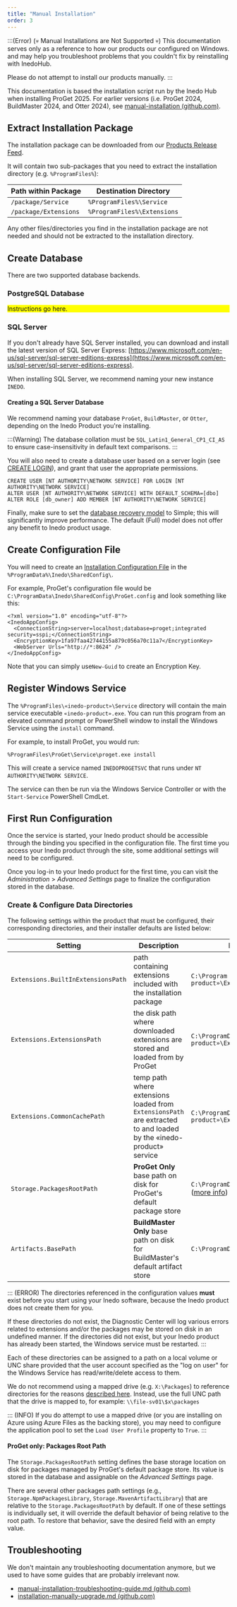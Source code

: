```yaml
---
title: "Manual Installation"
order: 3
---
```


:::(Error) (💀 Manual Installations are Not Supported 💀)
This documentation serves only as a reference to how our products our configured on Windows. and may help you troubleshoot problems that you couldn't fix by reinstalling with InedoHub.

Please do not attempt to install our products manually.
:::

This documentation is based the installation script run by the Inedo Hub when installing ProGet 2025. For earlier versions (i.e. ProGet 2024, BuildMaster 2024, and Otter 2024), see [manual-installation (github.com)](https://github.com/Inedo/inedo-docs/blob/c93d4de19b15f9dc8bad878e81d014ff8a71be32/Content/installation/manual-installation/%23.md).


## Extract Installation Package

The installation package can be downloaded from our [Products Release Feed](https://proget.inedo.com/feeds/Products). 

It will contain two sub-packages that you need to extract the installation directory (e.g. `%ProgramFiles%`):

| Path within Package| Destination Directory
| -- | --
| `/package/Service` | `%ProgramFiles%\Service`
| `/package/Extensions` | `%ProgramFiles%\Extensions`

Any other files/directories you find in the installation package are not needed and should not be extracted to the installation directory.


## Create Database

There are two supported database backends. 

### PostgreSQL Database

<div style="background-color:yellow;">Instructions go here.</div>

### SQL Server

If you don't already have SQL Server installed, you can download and install the latest version of SQL Server Express: [https://www.microsoft.com/en-us/sql-server/sql-server-editions-express](https://www.microsoft.com/en-us/sql-server/sql-server-editions-express). 

When installing SQL Server, we recommend naming your new instance `INEDO`.

#### Creating a SQL Server Database

We recommend naming your database `ProGet`, `BuildMaster`, or `Otter`, depending on the Inedo Product you're installing. 

:::(Warning)
The database collation must be `SQL_Latin1_General_CP1_CI_AS` to ensure case-insensitivity in default text comparisons.
:::

You will also need to create a database user based on a server login (see [CREATE LOGIN](https://docs.microsoft.com/en-us/sql/t-sql/statements/create-login-transact-sql)), and grant that user the appropriate permissions.

```
CREATE USER [NT AUTHORITY\NETWORK SERVICE] FOR LOGIN [NT AUTHORITY\NETWORK SERVICE]
ALTER USER [NT AUTHORITY\NETWORK SERVICE] WITH DEFAULT_SCHEMA=[dbo]
ALTER ROLE [db_owner] ADD MEMBER [NT AUTHORITY\NETWORK SERVICE]
```

Finally, make sure to set the [database recovery model](https://learn.microsoft.com/en-us/sql/relational-databases/backup-restore/recovery-models-sql-server) to Simple; this will significantly improve performance. The default (Full) model does not offer any benefit to Inedo product usage.

## Create Configuration File

You will need to create an [Installation Configuration File](https://docs.inedo.com/docs/installation/configuration-files) in the `%ProgramData%\Inedo\SharedConfig\`.

For example, ProGet's configuration file would be `C:\ProgramData\Inedo\SharedConfig\ProGet.config` and look something like this:

```
<?xml version="1.0" encoding="utf-8"?>
<InedoAppConfig>
  <ConnectionString>server=localhost;database=proget;integrated security=sspi;</ConnectionString>
  <EncryptionKey>1fa97faa42744155a879c056a70c11a7</EncryptionKey>
  <WebServer Urls="http://*:8624" />
</InedoAppConfig>
```

Note that you can simply use`New-Guid` to create an Encryption Key.

## Register Windows Service

The `%ProgramFiles\«inedo-product»\Service` directory will contain the main service executable `«inedo-product».exe`. You can run this program from an elevated command prompt or PowerShell window to install the Windows Service using the `install` command.

For example, to install ProGet, you would run:
```
%ProgramFiles\ProGet\Service\proget.exe install
```

This will create a service named `INEDOPROGETSVC` that runs under `NT AUTHORITY\NETWORK SERVICE`.

The service can then be run via the Windows Service Controller or with the `Start-Service` PowerShell CmdLet.


## First Run Configuration
Once the service is started, your Inedo product should be accessible through the binding you specified in the configuration file.  The first time you access your Inedo product through the site, some additional settings will need to be configured.

Once you log-in to your Inedo product for the first time, you can visit the *Administration* > *Advanced Settings* page to finalize the configuration stored in the database.

### Create & Configure Data Directories
The following settings within the product that must be configured, their corresponding directories, and their installer defaults are listed below:

| Setting | Description | Installer Default | 
|---|---|---| 
| `Extensions.BuiltInExtensionsPath` | path containing extensions included with the installation package | `C:\Program Files\«inedo-product»\Extensions` |
| `Extensions.ExtensionsPath` | the disk path where downloaded extensions are stored and loaded from by ProGet | `C:\ProgramData\«inedo-product»\Extensions` |
| `Extensions.CommonCachePath` | temp path where extensions loaded from `ExtensionsPath` are extracted to and loaded by the «inedo-product» service | `C:\ProgramData\«inedo-product»\ExtensionsCache` |
| `Storage.PackagesRootPath` |**ProGet Only** base path on disk for ProGet's default package store | `C:\ProgramData\ProGet\Packages` ([more info](#packages-root-path)) |
| `Artifacts.BasePath` |**BuildMaster Only** base path on disk for BuildMaster's default artifact store | `C:\ProgramData\BuildMaster\Artifacts` |


::: (ERROR)
The directories referenced in the configuration values **must** exist before you start using your Inedo software, because the Inedo product does not create them for you.

If these directories do not exist, the Diagnostic Center will log various errors related to extensions and/or the packages may be stored on disk in an undefined manner. If the directories did not exist, but your Inedo product has already been started, the Windows service must be restarted.
::: 

Each of these directories can be assigned to a path on a local volume or UNC share provided that the user account specified as the "log on user" for the Windows Service has read/write/delete access to them.

We do not recommend using a mapped drive (e.g. `X:\Packages`) to reference directories for the reasons [described here](https://docs.microsoft.com/en-us/windows/win32/services/services-and-redirected-drives). Instead, use the full UNC path that the drive is mapped to, for example: `\\file-sv01\$x\packages`

::: (INFO)
If you do attempt to use a mapped drive (or you are installing on Azure using Azure Files as the backing store), you may need to configure the application pool to set the `Load User Profile` property to `True`.
:::

#### ProGet only: Packages Root Path 
The `Storage.PackagesRootPath` setting defines the base storage location on disk for packages managed by ProGet's default package store. Its value is stored in the database and assignable on the *Advanced Settings* page.

There are several other packages path settings (e.g., `Storage.NpmPackagesLibrary`, `Storage.MavenArtifactLibrary`) that are relative to the `Storage.PackagesRootPath` by default. If one of these settings is individually set, it will override the default behavior of being relative to the root path. To restore that behavior, save the desired field with an empty value.

## Troubleshooting 

We don't maintain any troubleshooting documentation anymore, but we used to have some guides that are probably irrelevant now.

* [manual-installation-troubleshooting-guide.md (github.com)](https://github.com/Inedo/inedo-docs/blob/c82fd2881e2f1d0c36e77bc8b8b48e2a2c7b75a9/Content/installation/manual-installation/manual-installation-troubleshooting-guide.md)
* [installation-manually-upgrade.md (github.com)](https://github.com/Inedo/inedo-docs/blob/c82fd2881e2f1d0c36e77bc8b8b48e2a2c7b75a9/Content/installation/manual-installation/installation-manually-upgrade.md)